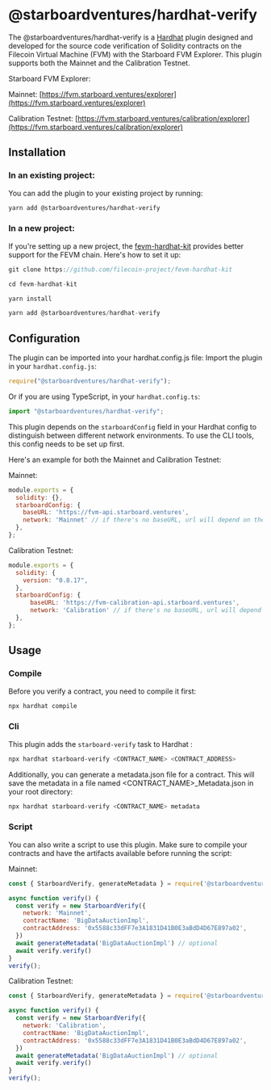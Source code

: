 # @starboardventures/hardhat-verify


The @starboardventures/hardhat-verify is a [Hardhat](https://hardhat.org) plugin designed and developed for the source code verification of Solidity contracts on the Filecoin Virtual Machine (FVM) with the Starboard FVM Explorer. This plugin supports both the Mainnet and the Calibration Testnet.

Starboard FVM Explorer:

Mainnet: [https://fvm.starboard.ventures/explorer](https://fvm.starboard.ventures/explorer)

Calibration Testnet: [https://fvm.starboard.ventures/calibration/explorer](https://fvm.starboard.ventures/calibration/explorer)


## Installation
### In an existing project:
You can add the plugin to your existing project by running:
```bash
yarn add @starboardventures/hardhat-verify
```
### In a new project:
If you're setting up a new project, the [fevm-hardhat-kit](https://github.com/filecoin-project/fevm-hardhat-kit) provides better support for the FEVM chain. Here's how to set it up:
```js
git clone https://github.com/filecoin-project/fevm-hardhat-kit

cd fevm-hardhat-kit

yarn install

yarn add @starboardventures/hardhat-verify
```

## Configuration

The plugin can be imported into your hardhat.config.js file:
Import the plugin in your `hardhat.config.js`:

```js
require("@starboardventures/hardhat-verify");
```

Or if you are using TypeScript, in your `hardhat.config.ts`:

```ts
import "@starboardventures/hardhat-verify";
```

This plugin depends on the `starboardConfig` field in your Hardhat config to distinguish between different network environments. To use the CLI tools, this config needs to be set up first. 


Here's an example for both the Mainnet and Calibration Testnet:

Mainnet:
```js
module.exports = {
  solidity: {},
  starboardConfig: {
    baseURL: 'https://fvm-api.starboard.ventures',
    network: 'Mainnet' // if there's no baseURL, url will depend on the network.  Mainnet || Calibration
  },
};
```
Calibration Testnet:
```js
module.exports = {
  solidity: {
    version: "0.8.17",
  },
  starboardConfig: {
      baseURL: 'https://fvm-calibration-api.starboard.ventures',
      network: 'Calibration' // if there's no baseURL, url will depend on the network.  Mainnet || Calibration
  },
};
```
## Usage
### Compile

Before you verify a contract, you need to compile it first:
```bash
npx hardhat compile
```

### Cli

This plugin adds the `starboard-verify` task to Hardhat :
```bash
npx hardhat starboard-verify <CONTRACT_NAME> <CONTRACT_ADDRESS>
```
Additionally, you can generate a metadata.json file for a contract. This will save the metadata in a file named <CONTRACT_NAME>_Metadata.json in your root directory:
```bash
npx hardhat starboard-verify <CONTRACT_NAME> metadata
```

### Script
You can also write a script to use this plugin. Make sure to compile your contracts and have the artifacts available before running the script:

Mainnet:
```js
const { StarboardVerify, generateMetadata } = require('@starboardventures/hardhat-verify/dist/src/utils')

async function verify() {
  const verify = new StarboardVerify({
    network: 'Mainnet',
    contractName: 'BigDataAuctionImpl',
    contractAddress: '0x5588c33dFF7e3A1831D41B0E3aBdD4D67E897a02',
  })
  await generateMetadata('BigDataAuctionImpl') // optional
  await verify.verify()
}
verify();
```

Calibration Testnet:
```js
const { StarboardVerify, generateMetadata } = require('@starboardventures/hardhat-verify/dist/src/utils')

async function verify() {
  const verify = new StarboardVerify({
    network: 'Calibration',
    contractName: 'BigDataAuctionImpl',
    contractAddress: '0x5588c33dFF7e3A1831D41B0E3aBdD4D67E897a02',
  })
  await generateMetadata('BigDataAuctionImpl') // optional
  await verify.verify()
}
verify();
```
